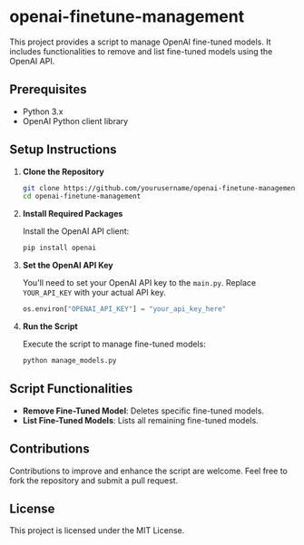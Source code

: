# openai-finetune-management
This project provides a script to manage OpenAI fine-tuned models. It includes functionalities to remove and list fine-tuned models using the OpenAI API.
## Prerequisites

- Python 3.x
- OpenAI Python client library

## Setup Instructions

1. **Clone the Repository**

   ```bash
   git clone https://github.com/yourusername/openai-finetune-management.git
   cd openai-finetune-management
   ```

2. **Install Required Packages**

   Install the OpenAI API client:

   ```bash
   pip install openai
   ```

3. **Set the OpenAI API Key**

   You'll need to set your OpenAI API key to the `main.py`. Replace `YOUR_API_KEY` with your actual API key.

     ```python
     os.environ["OPENAI_API_KEY"] = "your_api_key_here"
     ```

4. **Run the Script**

   Execute the script to manage fine-tuned models:

   ```bash
   python manage_models.py
   ```

## Script Functionalities

- **Remove Fine-Tuned Model**: Deletes specific fine-tuned models.
- **List Fine-Tuned Models**: Lists all remaining fine-tuned models.

## Contributions

Contributions to improve and enhance the script are welcome. Feel free to fork the repository and submit a pull request.

## License

This project is licensed under the MIT License.
